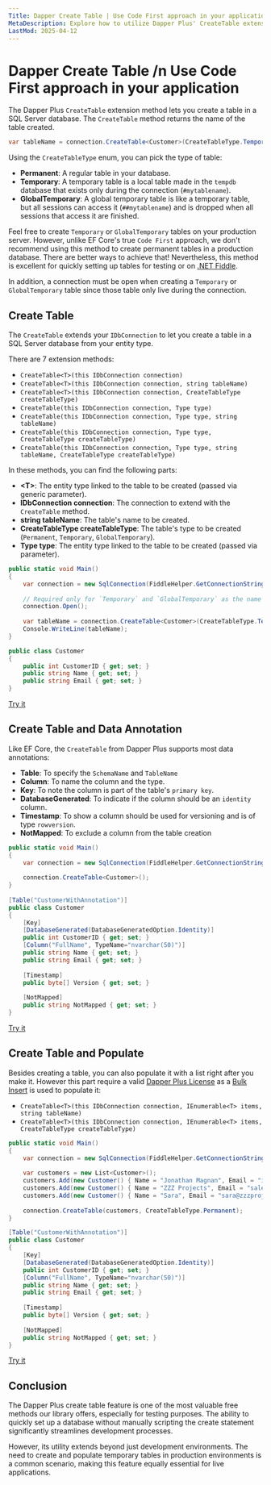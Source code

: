 ```yaml
---
Title: Dapper Create Table | Use Code First approach in your application
MetaDescription: Explore how to utilize Dapper Plus' CreateTable extension method for a 'Code First' approach in your SQL Server applications. Learn about table types, data annotations, and populating tables swiftly. Ideal for both testing scenarios and specific production use cases.
LastMod: 2025-04-12
---
```


# Dapper Create Table /n Use Code First approach in your application

The Dapper Plus `CreateTable` extension method lets you create a table in a SQL Server database. The `CreateTable` method returns the name of the table created.

```csharp
var tableName = connection.CreateTable<Customer>(CreateTableType.Temporary);
```

Using the `CreateTableType` enum, you can pick the type of table:

- **Permanent**: A regular table in your database.
- **Temporary**: A temporary table is a local table made in the `tempdb` database that exists only during the connection (`#mytablename`).
- **GlobalTemporary**: A global temporary table is like a temporary table, but all sessions can access it (`##mytablename`) and is dropped when all sessions that access it are finished.

Feel free to create `Temporary` or `GlobalTemporary` tables on your production server. However, unlike EF Core's true `Code First` approach, we don't recommend using this method to create permanent tables in a production database. There are better ways to achieve that! Nevertheless, this method is excellent for quickly setting up tables for testing or on [.NET Fiddle](https://dotnetfiddle.net/).

In addition, a connection must be open when creating a `Temporary` or `GlobalTemporary` table since those table only live during the connection.

## Create Table

The `CreateTable` extends your `IDbConnection` to let you create a table in a SQL Server database from your entity type.

There are 7 extension methods:

- `CreateTable<T>(this IDbConnection connection)`
- `CreateTable<T>(this IDbConnection connection, string tableName)`
- `CreateTable<T>(this IDbConnection connection, CreateTableType createTableType)`
- `CreateTable(this IDbConnection connection, Type type)`
- `CreateTable(this IDbConnection connection, Type type, string tableName)`
- `CreateTable(this IDbConnection connection, Type type, CreateTableType createTableType)`
- `CreateTable(this IDbConnection connection, Type type, string tableName, CreateTableType createTableType)`

In these methods, you can find the following parts:

- **&lt;T&gt;**: The entity type linked to the table to be created (passed via generic parameter).
- **IDbConnection connection**: The connection to extend with the `CreateTable` method.
- **string tableName**: The table's name to be created.
- **CreateTableType createTableType**: The table's type to be created (`Permanent`, `Temporary`, `GlobalTemporary`).
- **Type type**: The entity type linked to the table to be created (passed via parameter).

```csharp
public static void Main()
{
	var connection = new SqlConnection(FiddleHelper.GetConnectionStringSqlServer());
	
	// Required only for `Temporary` and `GlobalTemporary` as the name only live during the session.
	connection.Open();
	
	var tableName = connection.CreateTable<Customer>(CreateTableType.Temporary);
	Console.WriteLine(tableName);
}

public class Customer 
{
	public int CustomerID { get; set; }
	public string Name { get; set; }
	public string Email { get; set; }
}
```

[Try it](https://dotnetfiddle.net/d9VMcX)

## Create Table and Data Annotation

Like EF Core, the `CreateTable` from Dapper Plus supports most data annotations:

- **Table**: To specify the `SchemaName` and `TableName`
- **Column**: To name the column and the type.
- **Key**: To note the column is part of the table's `primary key`.
- **DatabaseGenerated**: To indicate if the column should be an `identity` column.
- **Timestamp**: To show a column should be used for versioning and is of type `rowversion`.
- **NotMapped**: To exclude a column from the table creation

```csharp
public static void Main()
{
	var connection = new SqlConnection(FiddleHelper.GetConnectionStringSqlServer());
	
	connection.CreateTable<Customer>();
}
	
[Table("CustomerWithAnnotation")]
public class Customer 
{
	[Key]
	[DatabaseGenerated(DatabaseGeneratedOption.Identity)]
	public int CustomerID { get; set; }
	[Column("FullName", TypeName="nvarchar(50)")]
	public string Name { get; set; }
	public string Email { get; set; }
	
	[Timestamp]
	public byte[] Version { get; set; }
	
	[NotMapped]
	public string NotMapped { get; set; }
}
```

[Try it](https://dotnetfiddle.net/1pjhVa)

## Create Table and Populate

Besides creating a table, you can also populate it with a list right after you make it. However this part require a valid [Dapper Plus License](/pricing) as a [Bulk Insert](/bulk-insert) is used to populate it:

- `CreateTable<T>(this IDbConnection connection, IEnumerable<T> items, string tableName)`
- `CreateTable<T>(this IDbConnection connection, IEnumerable<T> items, CreateTableType createTableType)`

```csharp
public static void Main()
{
	var connection = new SqlConnection(FiddleHelper.GetConnectionStringSqlServer());
	
	var customers = new List<Customer>();
	customers.Add(new Customer() { Name = "Jonathan Magnan", Email = "info@zzzprojects.com" });
	customers.Add(new Customer() { Name = "ZZZ Projects", Email = "sales@zzzprojects.com" });
	customers.Add(new Customer() { Name = "Sara", Email = "sara@zzzprojects.com" });
	
	connection.CreateTable(customers, CreateTableType.Permanent);
}

[Table("CustomerWithAnnotation")]
public class Customer 
{
	[Key]
	[DatabaseGenerated(DatabaseGeneratedOption.Identity)]
	public int CustomerID { get; set; }
	[Column("FullName", TypeName="nvarchar(50)")]
	public string Name { get; set; }
	public string Email { get; set; }
	
	[Timestamp]
	public byte[] Version { get; set; }
	
	[NotMapped]
	public string NotMapped { get; set; }
}
```

[Try it](https://dotnetfiddle.net/LSiOah)

## Conclusion

The Dapper Plus create table feature is one of the most valuable free methods our library offers, especially for testing purposes. The ability to quickly set up a database without manually scripting the create statement significantly streamlines development processes.

However, its utility extends beyond just development environments. The need to create and populate temporary tables in production environments is a common scenario, making this feature equally essential for live applications.